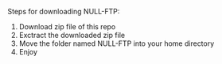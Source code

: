 Steps for downloading NULL-FTP:
1. Download zip file of this repo
2. Exctract the downloaded zip file
3. Move the folder named NULL-FTP into your home directory
4. Enjoy
